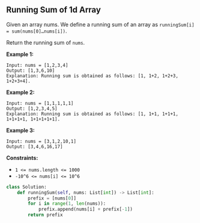 ## Running Sum of 1d Array

Given an array nums. We define a running sum of an array as `runningSum[i] = sum(nums[0]…nums[i])`.

Return the running sum of `nums`.

**Example 1:**

```
Input: nums = [1,2,3,4]
Output: [1,3,6,10]
Explanation: Running sum is obtained as follows: [1, 1+2, 1+2+3, 1+2+3+4].
```

**Example 2:**
```
Input: nums = [1,1,1,1,1]
Output: [1,2,3,4,5]
Explanation: Running sum is obtained as follows: [1, 1+1, 1+1+1, 1+1+1+1, 1+1+1+1+1].
```

**Example 3:**
```
Input: nums = [3,1,2,10,1]
Output: [3,4,6,16,17]
```
 

**Constraints:**

- `1 <= nums.length <= 1000`
- `-10^6 <= nums[i] <= 10^6`


```python
class Solution:
    def runningSum(self, nums: List[int]) -> List[int]:
        prefix = [nums[0]]
        for i in range(1, len(nums)):
            prefix.append(nums[i] + prefix[-1])
        return prefix

```